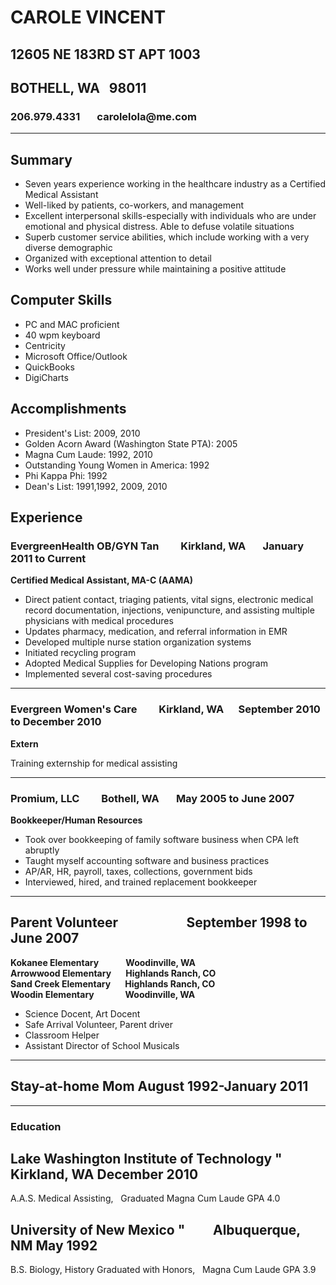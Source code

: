 
# CAROLE VINCENT
## 12605 NE 183RD ST APT 1003
## BOTHELL, WA &nbsp; 98011
### 206.979.4331 &nbsp; &nbsp; &nbsp; carolelola@me<span>.</span>com
***


## Summary
* Seven years experience working in the healthcare industry as a Certified Medical Assistant
* Well-liked by patients, co-workers, and management
* Excellent interpersonal skills-especially with individuals who are under emotional and physical distress. Able to defuse volatile situations
* Superb customer service abilities, which include working with a very diverse demographic
* Organized with exceptional attention to detail
* Works well under pressure while maintaining a positive attitude
## Computer Skills
 * PC and MAC proficient
* 40 wpm keyboard
* Centricity
* Microsoft Office/Outlook
* QuickBooks
* DigiCharts
## Accomplishments
* President's List: 2009, 2010
* Golden Acorn Award (Washington State PTA): 2005
* Magna Cum Laude: 1992, 2010
* Outstanding Young Women in America: 1992
* Phi Kappa Phi: 1992
* Dean's List: 1991,1992, 2009, 2010

## Experience

### **EvergreenHealth OB/GYN Tan**  &nbsp; &nbsp; &nbsp; &nbsp; Kirkland, WA	&nbsp; &nbsp; &nbsp; January 2011 to Current

**Certified Medical Assistant, MA-C (AAMA)**

* Direct patient contact, triaging patients, vital signs, electronic medical record documentation, injections, venipuncture, and assisting multiple physicians with medical procedures
* Updates pharmacy, medication, and referral information in EMR
* Developed multiple nurse station organization systems
* Initiated recycling program
* Adopted Medical Supplies for Developing Nations program
* Implemented several cost-saving procedures

---

### **Evergreen Women's Care** &nbsp; &nbsp; &nbsp; &nbsp; Kirkland, WA	&nbsp; &nbsp; &nbsp;September 2010 to December 2010

**Extern**

Training externship for medical assisting

---

### **Promium, LLC** &nbsp; &nbsp; &nbsp; &nbsp; Bothell, WA	&nbsp; &nbsp; &nbsp; May 2005 to June 2007

**Bookkeeper/Human Resources**

* Took over bookkeeping of family software business when CPA left abruptly
* Taught myself accounting software and business practices
* AP/AR, HR, payroll, taxes, collections, government bids
* Interviewed, hired, and trained replacement bookkeeper

---
## Parent Volunteer&nbsp; &nbsp; &nbsp; &nbsp; &nbsp; &nbsp; &nbsp; &nbsp; &nbsp; &nbsp; &nbsp; September 1998 to June 2007  
**Kokanee Elementary  &nbsp; &nbsp; &nbsp; &nbsp; &nbsp; &nbsp; Woodinville, WA**  
**Arrowwood Elementary  &nbsp; &nbsp; &nbsp; Highlands Ranch, CO**  
**Sand Creek Elementary &nbsp; &nbsp; &nbsp; Highlands Ranch, CO**  
**Woodin Elementary &nbsp; &nbsp; &nbsp; &nbsp; &nbsp; &nbsp; &nbsp; Woodinville, WA**  

* Science Docent, Art Docent
* Safe Arrival Volunteer, Parent driver
* Classroom Helper
* Assistant Director of School Musicals

---

## Stay-at-home Mom	August 1992-January 2011

---

### Education

## Lake Washington Institute of Technology " &nbsp; &nbsp; &nbsp; Kirkland, WA	December 2010
A.A.S. Medical Assisting, &nbsp; Graduated Magna Cum Laude GPA 4.0

## University of New Mexico " &nbsp; &nbsp; &nbsp; &nbsp; Albuquerque, NM	May 1992
B.S. Biology, History
Graduated with Honors, &nbsp; Magna Cum Laude GPA 3.9

